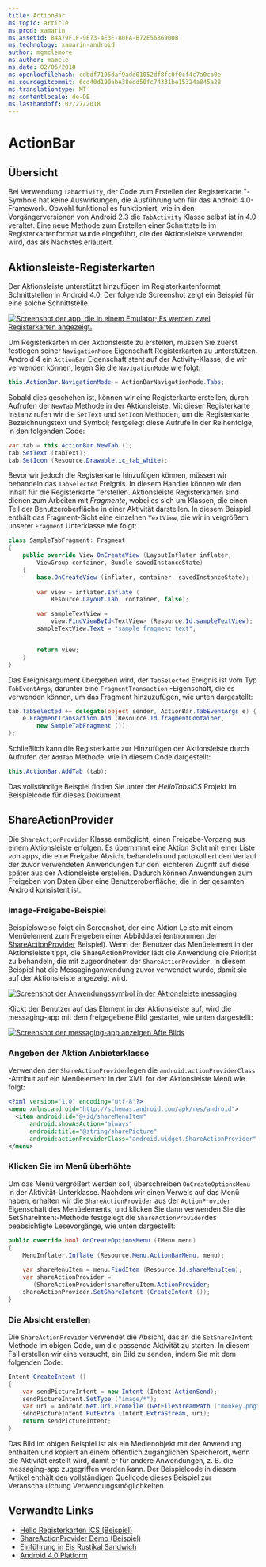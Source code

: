 ```yaml
---
title: ActionBar
ms.topic: article
ms.prod: xamarin
ms.assetid: 84A79F1F-9E73-4E3E-80FA-B72E5686900B
ms.technology: xamarin-android
author: mgmclemore
ms.author: mamcle
ms.date: 02/06/2018
ms.openlocfilehash: cdbdf7195daf9add01052df8fc0f0cf4c7a0cb0e
ms.sourcegitcommit: 6cd40d190abe38edd50fc74331be15324a845a28
ms.translationtype: MT
ms.contentlocale: de-DE
ms.lasthandoff: 02/27/2018
---
```

# <a name="actionbar"></a>ActionBar

<a name="overview" />

## <a name="overview"></a>Übersicht

Bei Verwendung `TabActivity`, der Code zum Erstellen der Registerkarte "-Symbole hat keine Auswirkungen, die Ausführung von für das Android 4.0-Framework. Obwohl funktional es funktioniert, wie in den Vorgängerversionen von Android 2.3 die `TabActivity` Klasse selbst ist in 4.0 veraltet. Eine neue Methode zum Erstellen einer Schnittstelle im Registerkartenformat wurde eingeführt, die der Aktionsleiste verwendet wird, das als Nächstes erläutert.

<a name="Action_Bar_Tabs" />

## <a name="action-bar-tabs"></a>Aktionsleiste-Registerkarten

Der Aktionsleiste unterstützt hinzufügen im Registerkartenformat Schnittstellen in Android 4.0.
Der folgende Screenshot zeigt ein Beispiel für eine solche Schnittstelle.

[![Screenshot der app, die in einem Emulator; Es werden zwei Registerkarten angezeigt.](action-bar-images/25-actionbartabs.png)](action-bar-images/25-actionbartabs.png)

Um Registerkarten in der Aktionsleiste zu erstellen, müssen Sie zuerst festlegen seiner `NavigationMode` Eigenschaft Registerkarten zu unterstützen. Android 4 ein `ActionBar` Eigenschaft steht auf der Activity-Klasse, die wir verwenden können, legen Sie die `NavigationMode` wie folgt:

```csharp
this.ActionBar.NavigationMode = ActionBarNavigationMode.Tabs;
```

Sobald dies geschehen ist, können wir eine Registerkarte erstellen, durch Aufrufen der `NewTab` Methode in der Aktionsleiste. Mit dieser Registerkarte Instanz rufen wir die `SetText` und `SetIcon` Methoden, um die Registerkarte Bezeichnungstext und Symbol; festgelegt diese Aufrufe in der Reihenfolge, in den folgenden Code:

```csharp
var tab = this.ActionBar.NewTab ();
tab.SetText (tabText);
tab.SetIcon (Resource.Drawable.ic_tab_white);
```

Bevor wir jedoch die Registerkarte hinzufügen können, müssen wir behandeln das `TabSelected` Ereignis. In diesem Handler können wir den Inhalt für die Registerkarte "erstellen. Aktionsleiste Registerkarten sind dienen zum Arbeiten mit *Fragmente*, wobei es sich um Klassen, die einen Teil der Benutzeroberfläche in einer Aktivität darstellen. In diesem Beispiel enthält das Fragment-Sicht eine einzelnen `TextView`, die wir in vergrößern unserer `Fragment` Unterklasse wie folgt:

```csharp
class SampleTabFragment: Fragment
{           
    public override View OnCreateView (LayoutInflater inflater,
        ViewGroup container, Bundle savedInstanceState)
    {
        base.OnCreateView (inflater, container, savedInstanceState);
       
        var view = inflater.Inflate (
            Resource.Layout.Tab, container, false);

        var sampleTextView =
            view.FindViewById<TextView> (Resource.Id.sampleTextView);            
        sampleTextView.Text = "sample fragment text";


        return view;
    }
}
```

Das Ereignisargument übergeben wird, der `TabSelected` Ereignis ist vom Typ `TabEventArgs`, darunter eine `FragmentTransaction` -Eigenschaft, die es verwenden können, um das Fragment hinzuzufügen, wie unten dargestellt:

```csharp
tab.TabSelected += delegate(object sender, ActionBar.TabEventArgs e) {             
    e.FragmentTransaction.Add (Resource.Id.fragmentContainer,
        new SampleTabFragment ());
};
```

Schließlich kann die Registerkarte zur Hinzufügen der Aktionsleiste durch Aufrufen der `AddTab` Methode, wie in diesem Code dargestellt:

```csharp
this.ActionBar.AddTab (tab);
```

Das vollständige Beispiel finden Sie unter der *HelloTabsICS* Projekt im Beispielcode für dieses Dokument.

<a name="ShareActionProvider" />

## <a name="shareactionprovider"></a>ShareActionProvider

Die `ShareActionProvider` Klasse ermöglicht, einen Freigabe-Vorgang aus einem Aktionsleiste erfolgen. Es übernimmt eine Aktion Sicht mit einer Liste von apps, die eine Freigabe Absicht behandeln und protokolliert den Verlauf der zuvor verwendeten Anwendungen für den leichteren Zugriff auf diese später aus der Aktionsleiste erstellen. Dadurch können Anwendungen zum Freigeben von Daten über eine Benutzeroberfläche, die in der gesamten Android konsistent ist.

<a name="Image_Sharing_Example" />

### <a name="image-sharing-example"></a>Image-Freigabe-Beispiel

Beispielsweise folgt ein Screenshot, der eine Aktion Leiste mit einem Menüelement zum Freigeben einer Abbilddatei (entnommen der [ShareActionProvider](https://developer.xamarin.com/samples/monodroid/ShareActionProviderDemo/) Beispiel). Wenn der Benutzer das Menüelement in der Aktionsleiste tippt, die ShareActionProvider lädt die Anwendung die Priorität zu behandeln, die mit zugeordnetem der `ShareActionProvider`. In diesem Beispiel hat die Messaginganwendung zuvor verwendet wurde, damit sie auf der Aktionsleiste angezeigt wird.

[![Screenshot der Anwendungssymbol in der Aktionsleiste messaging](action-bar-images/09-shareactionprovider.png)](action-bar-images/09-shareactionprovider.png)


Klickt der Benutzer auf das Element in der Aktionsleiste auf, wird die messaging-app mit dem freigegebene Bild gestartet, wie unten dargestellt:

[![Screenshot der messaging-app anzeigen Affe Bilds](action-bar-images/10-messagewithimage.png)](action-bar-images/10-messagewithimage.png)

<a name="Specifying_the_action_Provider_Class" />

### <a name="specifying-the-action-provider-class"></a>Angeben der Aktion Anbieterklasse

Verwenden der `ShareActionProvider`legen die `android:actionProviderClass` -Attribut auf ein Menüelement in der XML for der Aktionsleiste Menü wie folgt:

```xml
<?xml version="1.0" encoding="utf-8"?>
<menu xmlns:android="http://schemas.android.com/apk/res/android">
  <item android:id="@+id/shareMenuItem"
      android:showAsAction="always"
      android:title="@string/sharePicture"
      android:actionProviderClass="android.widget.ShareActionProvider" />
</menu>
```

<a name="Inflating_the_Menu" />

### <a name="inflating-the-menu"></a>Klicken Sie im Menü überhöhte

Um das Menü vergrößert werden soll, überschreiben `OnCreateOptionsMenu` in der Aktivität-Unterklasse. Nachdem wir einen Verweis auf das Menü haben, erhalten wir die `ShareActionProvider` aus der `ActionProvider` Eigenschaft des Menüelements, und klicken Sie dann verwenden Sie die SetShareIntent-Methode festgelegt die `ShareActionProvider`des beabsichtigte Lesevorgänge, wie unten dargestellt:

```csharp
public override bool OnCreateOptionsMenu (IMenu menu)
{
    MenuInflater.Inflate (Resource.Menu.ActionBarMenu, menu);       
           
    var shareMenuItem = menu.FindItem (Resource.Id.shareMenuItem);           
    var shareActionProvider =
       (ShareActionProvider)shareMenuItem.ActionProvider;
    shareActionProvider.SetShareIntent (CreateIntent ());
}
```

<a name="Creating_the_Intent" />

### <a name="creating-the-intent"></a>Die Absicht erstellen

Die `ShareActionProvider` verwendet die Absicht, das an die `SetShareIntent` Methode im obigen Code, um die passende Aktivität zu starten. In diesem Fall erstellen wir eine versucht, ein Bild zu senden, indem Sie mit dem folgenden Code:

```csharp
Intent CreateIntent ()
{  
    var sendPictureIntent = new Intent (Intent.ActionSend);
    sendPictureIntent.SetType ("image/*");
    var uri = Android.Net.Uri.FromFile (GetFileStreamPath ("monkey.png"));          
    sendPictureIntent.PutExtra (Intent.ExtraStream, uri);
    return sendPictureIntent;
}
```

Das Bild im obigen Beispiel ist als ein Medienobjekt mit der Anwendung enthalten und kopiert an einem öffentlich zugänglichen Speicherort, wenn die Aktivität erstellt wird, damit er für andere Anwendungen, z. B. die messaging-app zugegriffen werden kann. Der Beispielcode in diesem Artikel enthält den vollständigen Quellcode dieses Beispiel zur Veranschaulichung Verwendungsmöglichkeiten.



## <a name="related-links"></a>Verwandte Links

- [Hello Registerkarten ICS (Beispiel)](https://developer.xamarin.com/samples/HelloTabsICS/)
- [ShareActionProvider Demo (Beispiel)](https://developer.xamarin.com/samples/monodroid/ShareActionProviderDemo/)
- [Einführung in Eis Rustikal Sandwich](http://www.android.com/about/ice-cream-sandwich/)
- [Android 4.0 Platform](http://developer.android.com/sdk/android-4.0.html)
